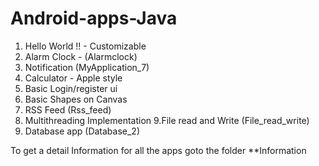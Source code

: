 # Android-apps-Java
1. Hello World !! - Customizable
2. Alarm Clock - (Alarmclock)
3. Notification (MyApplication_7)
4. Calculator - Apple style
5. Basic Login/register ui
6. Basic Shapes on Canvas
7. RSS Feed (Rss_feed)
8. Multithreading Implementation
9.File read and Write (File_read_write)
10. Database app (Database_2)

To get a detail Information for all the apps goto the folder **Information
